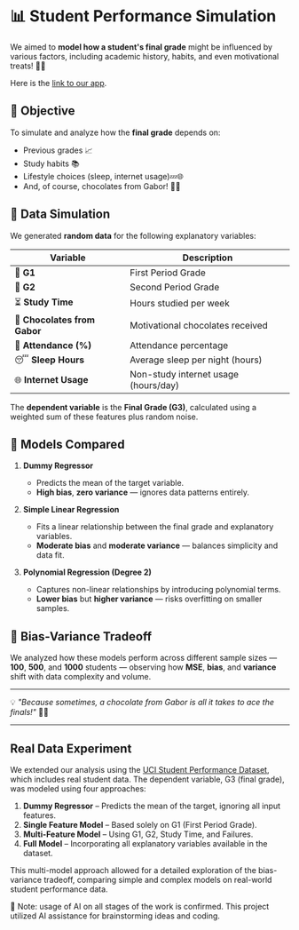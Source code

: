 # 📊 Student Performance Simulation

We aimed to **model how a student's final grade** might be influenced by various factors, including academic history, habits, and even motivational treats! 🍫✨

Here is the [link to our app](https://dataanalysis3-pcz2gvtwq9ptei9hre3b2v.streamlit.app/).

## 🎯 Objective
To simulate and analyze how the **final grade** depends on:
- Previous grades 📈  
- Study habits 📚  
- Lifestyle choices (sleep, internet usage)💤🌐  
- And, of course, chocolates from Gabor! 🍫💡  

## 🧪 Data Simulation

We generated **random data** for the following explanatory variables:

| Variable                      | Description                                 |
|-------------------------------|---------------------------------------------|
| 🏅 **G1**                     | First Period Grade                         |
| 🏅 **G2**                     | Second Period Grade                        |
| ⏳ **Study Time**             | Hours studied per week                     |
| 🍫 **Chocolates from Gabor**  | Motivational chocolates received           |
| 🏫 **Attendance (%)**        | Attendance percentage                      |
| 😴 **Sleep Hours**           | Average sleep per night (hours)            |
| 🌐 **Internet Usage**        | Non-study internet usage (hours/day)       |

The **dependent variable** is the **Final Grade (G3)**, calculated using a weighted sum of these features plus random noise.

## 🤖 Models Compared

1. **Dummy Regressor**  
   - Predicts the mean of the target variable.  
   - **High bias**, **zero variance** — ignores data patterns entirely.

2. **Simple Linear Regression**  
   - Fits a linear relationship between the final grade and explanatory variables.  
   - **Moderate bias** and **moderate variance** — balances simplicity and data fit.

3. **Polynomial Regression (Degree 2)**  
   - Captures non-linear relationships by introducing polynomial terms.  
   - **Lower bias** but **higher variance** — risks overfitting on smaller samples.

## 📏 Bias-Variance Tradeoff

We analyzed how these models perform across different sample sizes — **100**, **500**, and **1000** students — observing how **MSE**, **bias**, and **variance** shift with data complexity and volume.

---

💡 *"Because sometimes, a chocolate from Gabor is all it takes to ace the finals!"* 🍫🎉

---

## Real Data Experiment

We extended our analysis using the [UCI Student Performance Dataset](https://archive.ics.uci.edu/dataset/320/student+performance), which includes real student data. The dependent variable, G3 (final grade), was modeled using four approaches:

1. **Dummy Regressor** – Predicts the mean of the target, ignoring all input features.  
2. **Single Feature Model** – Based solely on G1 (First Period Grade).  
3. **Multi-Feature Model** – Using G1, G2, Study Time, and Failures.  
4. **Full Model** – Incorporating all explanatory variables available in the dataset.

This multi-model approach allowed for a detailed exploration of the bias-variance tradeoff, comparing simple and complex models on real-world student performance data.

🤖 Note: usage of AI on all stages of the work is confirmed.
This project utilized AI assistance for brainstorming ideas and coding.
